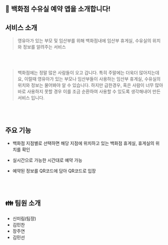 
## 🧸 백화점 수유실 예약 앱을 소개합니다!



## 서비스 소개



>  영유아가 있는 부모 및 임산부를 위해 백화점내에 임산부 휴게실, 수유실의 위치와 정보를 알려주는 서비스<br/>


<br/>
<br/>

> 백화점에는 정말 많은 사람들이 오고 갑니다. 특히 주말에는 더욱더 많아지는데요, 이럴때 영유아가 있는 부모나 임산부들이 사용하는 임산부 휴게실, 수유실의 위치와 정보는 물어봐야 알 수 있습니다.
> 하지만 급한경우, 혹은 사람이 너무 많아 바로 사용하지 못할 경우 이를 조금 순환하여 사용할 수 있도록 생각해내어 만든 서비스 입니다. <br/>


<br/>
<br/>

## 주요 기능

- 백화점 지점별로 선택하면 해당 지점에 위치하고 있는 백화점 휴게실, 휴게실의 위치를 확인

- 실시간으로 가능한 시간대로 예약 가능

- 예약된 정보를 QR코드에 담아 QR코드로 입장
<br/>
<br/>



## 👪 팀원 소개

- 신미림(팀장)
- 김민찬
- 장주연
- 김민선
